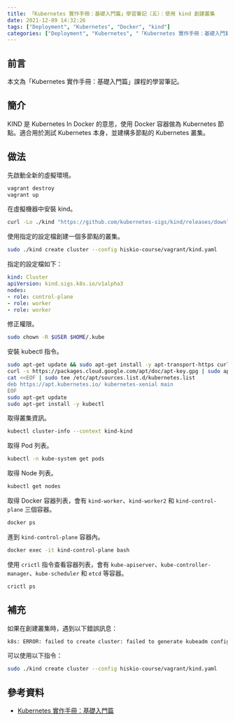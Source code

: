 ```yaml
---
title: 「Kubernetes 實作手冊：基礎入門篇」學習筆記（五）：使用 kind 創建叢集
date: 2021-12-09 14:32:26
tags: ["Deployment", "Kubernetes", "Docker", "kind"]
categories: ["Deployment", "Kubernetes", "「Kubernetes 實作手冊：基礎入門篇」Study Notes"]
---
```


## 前言

本文為「Kubernetes 實作手冊：基礎入門篇」課程的學習筆記。

## 簡介

KIND 是 Kubernetes In Docker 的意思，使用 Docker 容器做為 Kubernetes 節點。適合用於測試 Kubernetes 本身，並建構多節點的 Kubernetes 叢集。

## 做法

先啟動全新的虛擬環境。

```bash
vagrant destroy
vagrant up
```

在虛擬機器中安裝 kind。

```bash
curl -Lo ./kind "https://github.com/kubernetes-sigs/kind/releases/download/v0.7.0/kind-$(uname)-amd64" && chmod +x ./kind
```

使用指定的設定檔創建一個多節點的叢集。

```bash
sudo ./kind create cluster --config hiskio-course/vagrant/kind.yaml
```

指定的設定檔如下：

```yaml
kind: Cluster
apiVersion: kind.sigs.k8s.io/v1alpha3
nodes:
- role: control-plane
- role: worker
- role: worker
```

修正權限。

```bash
sudo chown -R $USER $HOME/.kube
```

安裝 kubectl 指令。

```bash
sudo apt-get update && sudo apt-get install -y apt-transport-https curl
curl -s https://packages.cloud.google.com/apt/doc/apt-key.gpg | sudo apt-key add -
cat <<EOF | sudo tee /etc/apt/sources.list.d/kubernetes.list
deb https://apt.kubernetes.io/ kubernetes-xenial main
EOF
sudo apt-get update
sudo apt-get install -y kubectl
```

取得叢集資訊。

```bash
kubectl cluster-info --context kind-kind
```

取得 Pod 列表。

```bash
kubectl -n kube-system get pods
```

取得 Node 列表。

```bash
kubectl get nodes
```

取得 Docker 容器列表，會有 `kind-worker`、`kind-worker2` 和 `kind-control-plane` 三個容器。

```bash
docker ps
```

進到 `kind-control-plane` 容器內。

```bash
docker exec -it kind-control-plane bash
```

使用 `crictl` 指令查看容器列表，會有 `kube-apiserver`、`kube-controller-manager`、`kube-scheduler` 和 `etcd` 等容器。

```bash
crictl ps
```

## 補充

如果在創建叢集時，遇到以下錯誤訊息：

```bash
k8s: ERROR: failed to create cluster: failed to generate kubeadm config content: failed to get kubernetes version from node: failed to get file: command "docker exec --privileged kind-control-plane cat /kind/version" failed with error: exit status 1
```

可以使用以下指令：

```bash
sudo ./kind create cluster --config hiskio-course/vagrant/kind.yaml
```

## 參考資料

- [Kubernetes 實作手冊：基礎入門篇](https://hiskio.com/courses/349/about)
